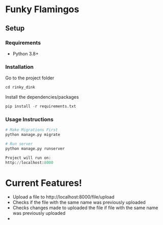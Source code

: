 # Funky Flamingos

## Setup

###

### Requirements

- Python 3.8+

###

### Installation
Go to the project folder
```python
cd rinky_dink
```

Install the dependencies/packages

```python
pip install -r requirements.txt
```

###

### Usage Instructions

```python
# Make Migrations First
python manage.py migrate
```


```python
# Run server
python manage.py runserver

Project will run on:
http://localhost:8000
```
# Current Features!
  - Upload a file to http://localhost:8000/file/upload
  - Checks if the file with the same name was previously uploaded
  - Checks changes made to uploaded the file if file with the same name was previously uploaded
  -
##
